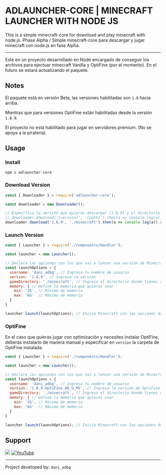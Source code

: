 # ADLAUNCHER-CORE | MINECRAFT LAUNCHER WITH NODE JS

This is a simple minecraft-core for download and play minecraft with node.js. Phase Alpha / Simple minecraft-core para descargar y jugar minecraft con node.js en fase Alpha.

---

Este en un proyecto desarrollado en Node encargado de conseguir los archivos para ejectuar minecraft Vanilla y OptiFine (por el momento). En el futuro se estará actualizando el paquete.

## Notes
El paquete está en versión Beta, las versiones habilitadas son `1.8` hacia arriba.

Mientras que para versiones OptiFine están habilitadas desde la versión `1.8.9`.

El proyecto no está habilitado para jugar en servidores premium. (No se apoya a la piratería).

## Usage

### Install
`npm i adlauncher-core`

### Download Version
```js
const { Downloader } = require('adlauncher-core');

const downloader = new Downloader();

// Especifica la versión que quieras descargar (1.8.9) y el directorio 
// downloader.download('[version]', '[path]').then(a => console.log(a)).catch(e => console.log(e))
downloader.download('1.8.9', './minecraft').then(a => console.log(a)).catch(e => console.log(e))
```

### Launch Version
```js
const { Launcher } = require('./components/Handler');

const launcher = new Launcher();

// Declara las opciones con las que vas a lanzar una versión de Minecraft
const launchOptions = {
  username: 'dani_adbg', // Ingresa tu nombre de usuario
  version: '1.8.9', // Ingresa la versión
  gameDirectory: './minecraft', // Ingresa el directorio donde tienes descargado Minecraft
  memory: { // Define la memoria que quieras usar
    min: '2G', // Mínimo de memoria
    max: '6G'  // Máximo de memoria
  }
}

launcher.launch(launchOptions); // Inicia Minecraft con las opciones declaradas
```

### OptiFine
En el caso que quieras jugar con optimización y necesites instalar OptiFine, deberás instalarlo de manera manual y especificar en `version` la carpeta de OptiFine instalada.

```js
const { Launcher } = require('./components/Handler');

const launcher = new Launcher();

// Declara las opciones con las que vas a lanzar una versión de Minecraft
const launchOptions = {
  username: 'dani_adbg', // Ingresa tu nombre de usuario
  version: '1.8.9-OptiFine_HD_U_M5', // Ingresa la versión de OptiFine
  gameDirectory: './minecraft', // Ingresa el directorio donde tienes descargado Minecraft
  memory: { // Define la memoria que quieras usar
    min: '2G', // Mínimo de memoria
    max: '6G'  // Máximo de memoria
  }
}

launcher.launch(launchOptions); // Inicia Minecraft con las opciones declaradas
```

## Support
[![](https://dcbadge.vercel.app/api/server/a93w5NpBR9)](https://discord.gg/a93w5NpBR9)
[![YouTube](https://img.shields.io/badge/YouTube-%23FF0000.svg?style=for-the-badge&logo=YouTube&logoColor=white)](https://www.youtube.com/@dani_adbg)

----

Project developed by: `dani_adbg`
